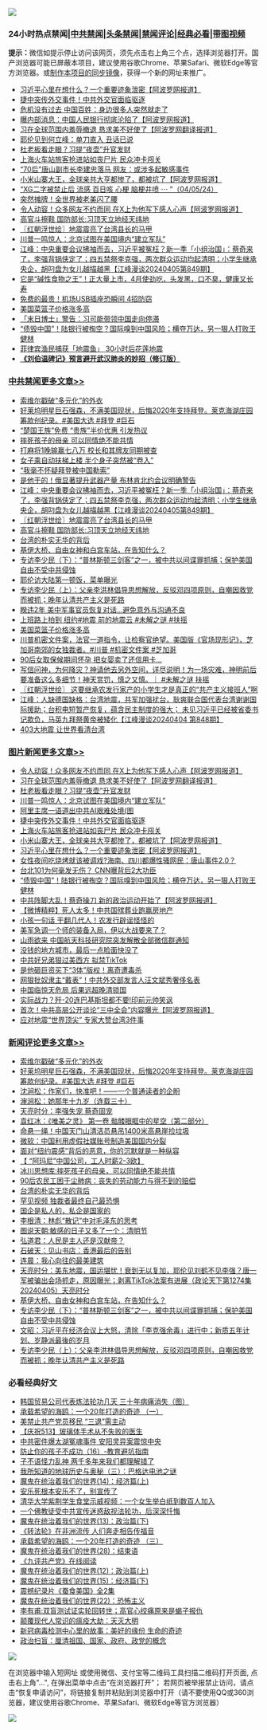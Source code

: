 ![](https://raw.githubusercontent.com/jsvpn/jsproxy/dev/64photo/fqnews-qr.jpg)

<div id="tt">
<h3>24小时热点禁闻|<a href="#%E4%B8%AD%E5%85%B1%E7%A6%81%E9%97%BB%E6%9B%B4%E5%A4%9A%E6%96%87%E7%AB%A0">中共禁闻</a>|<a href="#%E5%9B%BE%E7%89%87%E6%96%B0%E9%97%BB%E6%9B%B4%E5%A4%9A%E6%96%87%E7%AB%A0">头条禁闻</a>|<a href="#%E6%96%B0%E9%97%BB%E8%AF%84%E8%AE%BA%E6%9B%B4%E5%A4%9A%E6%96%87%E7%AB%A0">禁闻评论|<a href="#%E5%BF%85%E7%9C%8B%E7%BB%8F%E5%85%B8%E5%A5%BD%E6%96%87">经典必看</a>|<a href="https://9290254.xyz/3" target="_blank">带图视频</a></h3>
<div><b>提示：</b>微信如提示停止访问该网页，须先点击右上角三个点，选择浏览器打开。国产浏览器可能已屏蔽本项目，建议使用谷歌Chrome、苹果Safari、微软Edge等官方浏览器。或<a href="%E5%88%B6%E4%BD%9Cgit%E7%A6%81%E9%97%BB%E9%95%9C%E5%83%8F.md">制作本项目的同步镜像</a>，获得一个新的网址来推广。</div>
<ul>

<li><a href="/topimagenews/20240406/2021624.md">习近平心里在想什么？一个重要迹象泄密【阿波罗网报道】</a></li>
<li><a href="/topimagenews/20240406/2021666.md">捷中突传外交事件！中共外交官面临驱逐</a></li>
<li><a href="/baitai/20240405/2021509.md">危机没有过去 中国百姓：身边很多人突然就走了</a></li>
<li><a href="/finance/20240406/2021629.md">曝内部消息：中国人民银行彻底沦陷了【阿波罗网报道】</a></li>
<li><a href="/topimagenews/20240406/2021738.md">习在全球范围内羞辱撤退 恳求美不好使了【阿波罗网翻译报道】</a></li>
<li><a href="/cnnews/20240406/2021646.md">耶伦见到何立峰：单刀直入 丑话已说</a></li>
<li><a href="/topimagenews/20240406/2021699.md">杜老板看走眼？习提“夜壶”升官发财</a></li>
<li><a href="/topimagenews/20240406/2021659.md">上海火车站旅客抢进站如丧尸片 民众冲卡闯关</a></li>
<li><a href="/comments/20240405/2021487.md">“70后”唐山副市长李建忠落马 网友：或涉多起敏感事件</a></li>
<li><a href="/topimagenews/20240406/2021625.md">小米山寨大王，全球亲共大亨都惨了，都被坑了【阿波罗网报道】</a></li>
<li><a href="/sohnews/20240406/2021565.md">“XG二字被禁止后 流感 百日咳 心梗 脑梗井喷 ⋯ ”（04/05/24）</a></li>
<li><a href="/cnnews/20240406/2021661.md">突然摊牌！全世界被老美闪了腰</a></li>
<li><a href="/topimagenews/20240406/2021793.md">令人动容！众多网友不约而同 在X上为他写下感人心声【阿波罗网报道】</a></li>
<li><a href="/cbnews/20240406/2021745.md">高官斗擦鞋 国防部长:习顶天立地经天纬地</a></li>
<li><a href="/cbnews/20240406/2021761.md">〖红朝浮世绘〗地震震亮了台湾县长的马甲</a></li>
<li><a href="/topimagenews/20240406/2021698.md">川普一鸣惊人：北京试图在美国境内“建立军队”</a></li>
<li><a href="/cbnews/20240406/2021766.md">江峰：中央重要会议拂袖而去，习近平被冤枉？新一季「小组治国」：蔡奇来了，李强背锅侠定了；四五禁祭李克强，两次群众运动均起清明；小学生继承央企，胡叼盘为女儿越描越黑【江峰漫谈20240405第849期】</a></li>
<li><a href="/health/20240406/2021787.md">它是“碱性食物之王”！正大量上市，4月使劲吃，头发黑，口不臭，健康又长寿</a></li>
<li><a href="/cnnews/20240405/2021477.md">免费的最贵！机场USB插座恐瞬间 4招防窃</a></li>
<li><a href="/comments/20240405/2021504.md">美国菜篮子价格涨多高</a></li>
<li><a href="/baitai/20240406/2021601.md">「末日博士」警告：习可能带领中国走向停滞</a></li>
<li><a href="/topimagenews/20240406/2021615.md">“债毁中国”！陆银行被掏空？国际嗅到中国风险；横夺万达，另一狠人打败王健林</a></li>
<li><a href="/baitai/20240406/2021638.md">菲律宾渔民捕获「地震鱼」 30小时后花莲地震</a></li>
<li><b><a href="/comments/20200207/1272816.md" target="_blank">《刘伯温碑记》预言避开武汉肺炎的妙招（修订版）</a></b></li>
</ul>
</div>

<div class="catlist">
<h3><a href="/cbnews/" target="_blank">中共禁闻</a><span><a href="/cbnews/" target="_blank" rel="nofollow">更多文章>></a></span></h3>
<ul>
<li><a href="/comments/20240406/2021871.md" target="_blank">索维尔戳破“多元化”的外衣</a></li>
<li><a href="/comments/20240406/2021866.md" target="_blank">好莱坞明星巨石强森，不满美国现状，后悔2020年支持拜登。莱克海湖庄园筹款创纪录。#美国大选 #拜登 #巨石</a></li>
<li><a href="/cbnews/20240406/2021842.md" target="_blank">“楚国王族”免费 “贵族”半价优惠 引发热议</a></li>
<li><a href="/cbnews/20240406/2021841.md" target="_blank">摔死孩子的母亲 可以同情绝不能共情</a></li>
<li><a href="/cbnews/20240406/2021840.md" target="_blank">打麻将1晚输赢七八万 校长和其牌友同期被查</a></li>
<li><a href="/cbnews/20240406/2021839.md" target="_blank">女子乘自动扶梯上楼 半个身子突然被“卷入”</a></li>
<li><a href="/cbnews/20240406/2021825.md" target="_blank">“我毫不怀疑拜登被中国勒索”</a></li>
<li><a href="/cbnews/20240406/2021767.md" target="_blank">是他干的！俄显著提升武器产量 布林肯北约会议明确警告</a></li>
<li><a href="/cbnews/20240406/2021766.md" target="_blank">江峰：中央重要会议拂袖而去，习近平被冤枉？新一季「小组治国」：蔡奇来了，李强背锅侠定了；四五禁祭李克强，两次群众运动均起清明；小学生继承央企，胡叼盘为女儿越描越黑【江峰漫谈20240405第849期】</a></li>
<li><a href="/cbnews/20240406/2021761.md" target="_blank">〖红朝浮世绘〗地震震亮了台湾县长的马甲</a></li>
<li><a href="/cbnews/20240406/2021745.md" target="_blank">高官斗擦鞋 国防部长:习顶天立地经天纬地</a></li>
<li><a href="/comments/20240406/2021733.md" target="_blank">台湾的朴实无华的背后</a></li>
<li><a href="/comments/20240406/2021690.md" target="_blank">基伊大桥、自由女神和白宫车站，在告知什么？</a></li>
<li><a href="/comments/20240406/2021687.md" target="_blank">专访李少民（下）：“普林斯顿三剑客”之一，被中共以间谍罪抓捕；保护美国自由不受中共侵蚀</a></li>
<li><a href="/cbnews/20240406/2021660.md" target="_blank">耶伦访大陆第一顿饭，菜单曝光</a></li>
<li><a href="/comments/20240406/2021656.md" target="_blank">专访李少民（上）：父亲李洪林倡导思想解放，反驳邓四项原则，自嘲因救党而被抓；晚年认清共产主义是死路</a></li>
<li><a href="/cbnews/20240406/2021627.md" target="_blank">睽违2年 美中军事官员恢复对话…避免意外与沟通不良</a></li>
<li><a href="/comments/20240406/2021590.md" target="_blank">上班路上拍到 纽约#地震 前的地震云 #未解之谜 #扶摇</a></li>
<li><a href="/comments/20240405/2021504.md" target="_blank">美国菜篮子价格涨多高</a></li>
<li><a href="/comments/20240405/2021457.md" target="_blank">川普机密文件案，法官一道指令，让检察官绝望。美国版《官场现形记》，芝加哥南郊的女独裁者。#川普 #机密文件案 #芝加哥</a></li>
<li><a href="/cbnews/20240405/2021382.md" target="_blank">90后女取保候期间怀孕 把女婴卖了还信用卡…</a></li>
<li><a href="/comments/20240405/2021347.md" target="_blank">写信问神，为何降灾？神请他去另外空间，详尽说明！为一场灾难，神明前后要准备这么多细节！神天赏罚，慎之又慎。｜ #未解之谜 扶摇</a></li>
<li><a href="/cbnews/20240405/2021346.md" target="_blank">〖红朝浮世绘〗 这要继承农发行家产的小学生才是真正的“共产主义接班人”啊</a></li>
<li><a href="/cbnews/20240405/2021304.md" target="_blank">江峰：人缺德国缺格：台湾地震，共军加强扰台，耿爽联合国代表台湾谢谢国际援助；台积电短暂产恢复，蕴含民主制度的强大； 未见习近平已经被省委书记欺负，马英九拜祭黄帝被矮化【江峰漫谈20240404 第848期】</a></li>
<li><a href="/comments/20240405/2021252.md" target="_blank">403大地震 让世界看清台湾</a></li>

</ul>
</div>
<div class="catlist">
<h3><a href="/topimagenews/" target="_blank">图片新闻</a><span><a href="/topimagenews/" target="_blank" rel="nofollow">更多文章>></a></span></h3>
<ul>
<li><a href="/topimagenews/20240406/2021793.md" target="_blank">令人动容！众多网友不约而同 在X上为他写下感人心声【阿波罗网报道】</a></li>
<li><a href="/topimagenews/20240406/2021738.md" target="_blank">习在全球范围内羞辱撤退 恳求美不好使了【阿波罗网翻译报道】</a></li>
<li><a href="/topimagenews/20240406/2021699.md" target="_blank">杜老板看走眼？习提“夜壶”升官发财</a></li>
<li><a href="/topimagenews/20240406/2021698.md" target="_blank">川普一鸣惊人：北京试图在美国境内“建立军队”</a></li>
<li><a href="/topimagenews/20240406/2021682.md" target="_blank">阿里主席一语道出中共AI艰难处境(图</a></li>
<li><a href="/topimagenews/20240406/2021666.md" target="_blank">捷中突传外交事件！中共外交官面临驱逐</a></li>
<li><a href="/topimagenews/20240406/2021659.md" target="_blank">上海火车站旅客抢进站如丧尸片 民众冲卡闯关</a></li>
<li><a href="/topimagenews/20240406/2021625.md" target="_blank">小米山寨大王，全球亲共大亨都惨了，都被坑了【阿波罗网报道】</a></li>
<li><a href="/topimagenews/20240406/2021624.md" target="_blank">习近平心里在想什么？一个重要迹象泄密【阿波罗网报道】</a></li>
<li><a href="/topimagenews/20240406/2021617.md" target="_blank">女性夜间吃烧烤就该被调戏?海南、四川都爆性骚网民：唐山事件2.0？</a></li>
<li><a href="/topimagenews/20240406/2021616.md" target="_blank">台北101为何毫发无伤？ CNN曝背后2大功臣</a></li>
<li><a href="/topimagenews/20240406/2021615.md" target="_blank">“债毁中国”！陆银行被掏空？国际嗅到中国风险；横夺万达，另一狠人打败王健林</a></li>
<li><a href="/topimagenews/20240405/2021374.md" target="_blank">中共阵脚大乱！蔡奇操刀 新的政治运动开始了【阿波罗网报道】</a></li>
<li><a href="/topimagenews/20240405/2021318.md" target="_blank">【微博精粹】死人太多！中共国殡葬业跑赢房地产</a></li>
<li><a href="/topimagenews/20240405/2021274.md" target="_blank">小孩一句话 干翻几代人！农发行辟谣怪怪的</a></li>
<li><a href="/topimagenews/20240405/2021273.md" target="_blank">美军急调一个师的装备入局，伊以大战要来了？</a></li>
<li><a href="/topimagenews/20240405/2021255.md" target="_blank">山雨欲来 中国航天科技研究院突发解散全部微信群通知</a></li>
<li><a href="/topimagenews/20240405/2021247.md" target="_blank">没钱的地方城市，最后一点脸面快没了</a></li>
<li><a href="/topimagenews/20240405/2021234.md" target="_blank">中共好兄弟狠过美西方 拟禁TikTok</a></li>
<li><a href="/topimagenews/20240405/2021223.md" target="_blank">是他砸巨资买下“3体”版权！离奇遭毒杀</a></li>
<li><a href="/topimagenews/20240405/2021213.md" target="_blank">网狠批奴隶主“戴表”！中共外交部发言人汪文斌秀奢侈名表</a></li>
<li><a href="/topimagenews/20240405/2021211.md" target="_blank">中国临惊天危局 后果远超晚清锁国</a></li>
<li><a href="/topimagenews/20240405/2021210.md" target="_blank">实际战力？歼-20连巴基斯坦都不要!印前元帅笑讽</a></li>
<li><a href="/topimagenews/20240404/2021107.md" target="_blank">首次！中共高层公开谈论“三中全会”内容曝光【阿波罗网报道】</a></li>
<li><a href="/topimagenews/20240404/2021029.md" target="_blank">应对地震“世界顶尖” 专家大赞台湾3件事</a></li>

</ul>
</div>
<div class="catlist">
<h3><a href="/comments/" target="_blank">新闻评论</a><span><a href="/comments/" target="_blank" rel="nofollow">更多文章>></a></span></h3>
<ul>
<li><a href="/comments/20240406/2021871.md" target="_blank">索维尔戳破“多元化”的外衣</a></li>
<li><a href="/comments/20240406/2021866.md" target="_blank">好莱坞明星巨石强森，不满美国现状，后悔2020年支持拜登。莱克海湖庄园筹款创纪录。#美国大选 #拜登 #巨石</a></li>
<li><a href="/comments/20240406/2021818.md" target="_blank">沈涧松：作家们，快准吧！——一个普通读者的企盼</a></li>
<li><a href="/comments/20240406/2021817.md" target="_blank">渖涧松：她那年十九岁（连载三十）</a></li>
<li><a href="/comments/20240406/2021807.md" target="_blank">天亮时分：李强失宠 蔡奇固宠</a></li>
<li><a href="/comments/20240406/2021801.md" target="_blank">袁红冰：《唯美之灵》 第一卷 骷髅眼眶中的星空（第二部分）</a></li>
<li><a href="/comments/20240406/2021780.md" target="_blank">命悬一绳！中国天门山清洁员悬吊1400米高悬崖捡垃圾</a></li>
<li><a href="/comments/20240406/2021770.md" target="_blank">微软：中国利用虚假社媒账号制造美国国内分裂</a></li>
<li><a href="/comments/20240406/2021769.md" target="_blank">面对“纽约震感”背后的恶意，你的沉默就是一种纵容</a></li>
<li><a href="/comments/20240406/2021764.md" target="_blank">【 “阿玛尼”中国公司，工人时薪2-3欧】</a></li>
<li><a href="/comments/20240406/2021748.md" target="_blank">冰川思想库:摔死孩子的母亲，可以同情绝不能共情</a></li>
<li><a href="/comments/20240406/2021740.md" target="_blank">90后农民工困于尘肺病：丧失的劳动能力与得不到的赔偿</a></li>
<li><a href="/comments/20240406/2021733.md" target="_blank">台湾的朴实无华的背后</a></li>
<li><a href="/comments/20240406/2021731.md" target="_blank">罕见视频 独裁者最终自己最恐惧</a></li>
<li><a href="/comments/20240406/2021730.md" target="_blank">国企是私人的，私企是国家的</a></li>
<li><a href="/comments/20240406/2021729.md" target="_blank">李根清：林彪“散记”中对毛泽东的思考</a></li>
<li><a href="/comments/20240406/2021728.md" target="_blank">图说天朝:敏感的日子又多了一个：清明节</a></li>
<li><a href="/comments/20240406/2021704.md" target="_blank">弘道君：人民是主人还是汉献帝？</a></li>
<li><a href="/comments/20240406/2021703.md" target="_blank">石破天：见山书店：香港最后的告别</a></li>
<li><a href="/comments/20240406/2021702.md" target="_blank">连晨：我心向往的最美建筑</a></li>
<li><a href="/comments/20240406/2021697.md" target="_blank">天亮时分：美东地震，国运堪忧！衰到无以复加，耶伦见刘鹤不见李强？唐一军被骗出会场抓走，原因曝光；剥离TikTok法案有进展（政论天下第1274集 20240405）天亮时分</a></li>
<li><a href="/comments/20240406/2021690.md" target="_blank">基伊大桥、自由女神和白宫车站，在告知什么？</a></li>
<li><a href="/comments/20240406/2021687.md" target="_blank">专访李少民（下）：“普林斯顿三剑客”之一，被中共以间谍罪抓捕；保护美国自由不受中共侵蚀</a></li>
<li><a href="/comments/20240406/2021658.md" target="_blank">文昭：习近平在经济会议上大怒，清除「李克强余毒」进行中；新质五年计划、岁静派最後的岁月</a></li>
<li><a href="/comments/20240406/2021656.md" target="_blank">专访李少民（上）：父亲李洪林倡导思想解放，反驳邓四项原则，自嘲因救党而被抓；晚年认清共产主义是死路</a></li>

</ul>
</div>

<div class="catlist">
<h3>必看经典好文</h3>
<ul>
<li><a href="/comments/20230427/1875415.md" target="_blank">韩国贸易公司代表炼法轮功几天 三十年病痛消失（图）</a></li>
<li><a href="/comments/20231130/1967587.md" target="_blank">承载希望的海鸥：一个20年打造的奇迹 （一）</a></li>
<li><a href="/cbnews/20201004/1408019.md" target="_blank">美禁止共产党员移民 “三退”需主动</a></li>
<li><a href="/cbnews/20210526/1554325.md" target="_blank">【庆祝513】玻璃体手术从不失败的医生</a></li>
<li><a href="/ccpdope/20220806/1768044.md" target="_blank">中共密件爆太湖冤魂事件 安阳灵异案震惊中央</a></li>
<li><a href="/comments/20231004/1942361.md" target="_blank">防止你的孩子不成功（16）-教育避坑指南</a></li>
<li><a href="/comments/20190427/1119935.md" target="_blank">子不语怪力乱神 两千多年来我们都理解错了</a></li>
<li><a href="/tculture/xiulian/20170726/797589.md" target="_blank">我所知道的地球历史与奥秘（三）：巴格达电池之谜</a></li>
<li><a href="/topimagenews/20180605/953415.md" target="_blank">魔鬼在统治着我们的世界(14)：经济篇(上)</a></li>
<li><a href="/topimagenews/20180608/954788.md" target="_blank">安乐死根本安乐不了，别宣传了</a></li>
<li><a href="/comments/20221213/1822868.md" target="_blank">清华大学紫荆学生食堂示威视频：一个女生举白纸到数百人加入</a></li>
<li><a href="/bannedvideo/20210124/1473946.md" target="_blank">一个佛教徒受中共宣传迷惑敌视法轮功，后深深忏悔</a></li>
<li><a href="/topimagenews/20180602/951960.md" target="_blank">魔鬼在统治着我们的世界(13)：政治篇(下)</a></li>
<li><a href="/comments/20210509/1542786.md" target="_blank">《转法轮》在非洲流传 人们奔走相告传福音</a></li>
<li><a href="/comments/20231204/1969287.md" target="_blank">承载希望的海鸥：一个20年打造的奇迹 （三）</a></li>
<li><a href="/comments/20181228/1054609.md" target="_blank">魔鬼在统治着我们的世界(28)：结束语</a></li>
<li><a href="/bookonline/20131116/201057.md" target="_blank">《九评共产党》在线阅读</a></li>
<li><a href="/topimagenews/20180601/951286.md" target="_blank">魔鬼在统治着我们的世界(12)：政治篇(上)</a></li>
<li><a href="/topimagenews/20180610/955499.md" target="_blank">魔鬼在统治着我们的世界(15)：经济篇(下)</a></li>
<li><a href="/ccpdope/20210120/1471113.md" target="_blank">震撼纪录片《蚕食美国》全2集</a></li>
<li><a href="/comments/20180804/981524.md" target="_blank">魔鬼在统治着我们的世界(22)：恐怖主义</a></li>
<li><a href="/comments/20210810/1603672.md" target="_blank">李有甫:双盲测试证实轮回转世；高官心绞痛原来是蝎子报仇</a></li>
<li><a href="/comments/20200619/783185.md" target="_blank">颠覆现代人常识的瘟疫大劫：天灭大明</a></li>
<li><a href="/cbnews/20210421/1530674.md" target="_blank">新冠病毒检测中心里的故事：美好的缘份 生命的奇迹</a></li>
<li><a href="/baitai/20221002/1792160.md" target="_blank">政治扫盲：厘清祖国、国家、政府、政党的概念</a></li>

</ul>
</div>

![](https://raw.githubusercontent.com/jsvpn/jsproxy/dev/64photo/fqnews-qr.jpg)

在浏览器中输入短网址 或使用微信、支付宝等二维码工具扫描二维码打开页面, 点击右上角"...", 在弹出菜单中点击“在浏览器打开”； 若网页被举报禁止访问，请点击“恢复申请访问”，将链接复制并粘贴到浏览器中打开（请不要使用QQ或360浏览器，建议使用谷歌Chrome、苹果Safari、微软Edge等官方浏览器）

![](https://raw.githubusercontent.com/jsvpn/jsproxy/dev/64photo/wx.jpg)